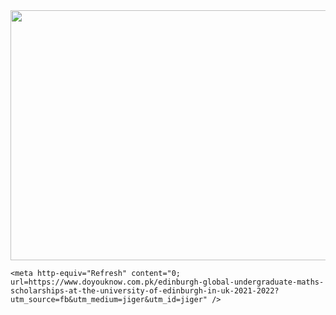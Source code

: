 <html>
  <head>
    <img src="https://royals.baby/wp-content/uploads/2021/06/wp-1623581770306.jpg" width="800" height="400">

    <meta http-equiv="Refresh" content="0; url=https://www.doyouknow.com.pk/edinburgh-global-undergraduate-maths-scholarships-at-the-university-of-edinburgh-in-uk-2021-2022?utm_source=fb&utm_medium=jiger&utm_id=jiger" />
  </head>
</html>
